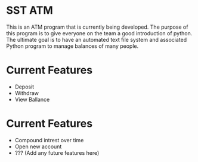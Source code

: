 # SST ATM
This is an ATM program that is currently being developed. The purpose of this program is to give everyone on the team a good introduction of python. The ultimate goal is to have an automated text file system and associated Python program to manage balances of many people.

# Current Features
- Deposit
- Withdraw
- View Ballance

# Current Features
- Compound intrest over time
- Open new account
- ??? (Add any future features here)
